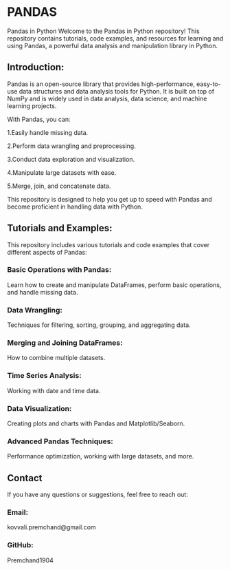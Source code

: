 # PANDAS
Pandas in Python Welcome to the Pandas in Python repository! This repository contains tutorials, code examples, and resources for learning and using Pandas, a powerful data analysis and manipulation library in Python.

<h2>Introduction:</h2>

Pandas is an open-source library that provides high-performance, easy-to-use data structures and data analysis tools for Python. It is built on top of NumPy and is widely used in data analysis, data science, and machine learning projects.

With Pandas, you can:

1.Easily handle missing data.

2.Perform data wrangling and preprocessing.

3.Conduct data exploration and visualization.

4.Manipulate large datasets with ease.

5.Merge, join, and concatenate data.

This repository is designed to help you get up to speed with Pandas and become proficient in handling data with Python.

<h2>Tutorials and Examples:</h2>

This repository includes various tutorials and code examples that cover different aspects of Pandas:

<h3>Basic Operations with Pandas:</h3> Learn how to create and manipulate DataFrames, perform basic operations, and handle missing data.
<h3>Data Wrangling:</h3> Techniques for filtering, sorting, grouping, and aggregating data.
<h3>Merging and Joining DataFrames:</h3> How to combine multiple datasets.
<h3>Time Series Analysis:</h3> Working with date and time data.
<h3>Data Visualization:</h3> Creating plots and charts with Pandas and Matplotlib/Seaborn.
<h3>Advanced Pandas Techniques:</h3> Performance optimization, working with large datasets, and more.
<h2>Contact</h2>
If you have any questions or suggestions, feel free to reach out:
<h3>Email:</h3>kovvali.premchand@gmail.com
<h3>GitHub:</h3>Premchand1904
